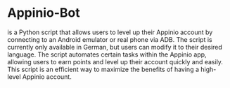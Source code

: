# Appinio-Bot

is a Python script that allows users to level up their Appinio account by connecting to an Android emulator or real phone via ADB. The script is currently only available in German, but users can modify it to their desired language. The script automates certain tasks within the Appinio app, allowing users to earn points and level up their account quickly and easily. This script is an efficient way to maximize the benefits of having a high-level Appinio account.
